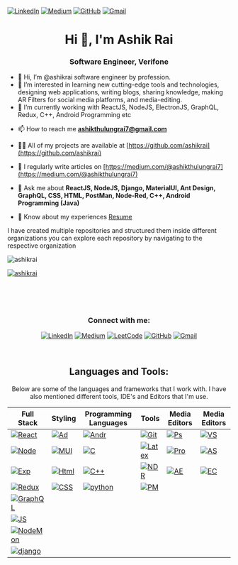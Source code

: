 [![LinkedIn][linkedin-shield]][linkedin-url] [![Medium][medium]][medium-url] [![GitHub][gitHub]][gitHub-url] [![Gmail][Gmail]][Gmail-url]


<h1 align="center">Hi 👋, I'm Ashik Rai</h1>
<h3 align="center">Software Engineer, Verifone</h3>

- 👋 Hi, I’m @ashikrai software engineer by profession.
- 👀 I’m interested in learning new cutting-edge tools and technologies, designing web applications, writing blogs, sharing knowledge, making AR Filters for social media platforms, and media-editing.
- 🌱 I’m currently working with ReactJS, NodeJS, ElectronJS, GraphQL, Redux, C++, Android Programming etc
<!--- - 💞️ I’m looking to collaborate on ... --->
- 📫 How to reach me **ashikthulungrai7@gmail.com**
- 👨‍💻 All of my projects are available at [https://github.com/ashikrai](https://github.com/ashikrai)

- 📝 I regularly write articles on [https://medium.com/@ashikthulungrai7](https://medium.com/@ashikthulungrai7)

- 💬 Ask me about **ReactJS, NodeJS, Django, MaterialUI, Ant Design, GraphQL, CSS, HTML, PostMan, Node-Red, C++, Android Programming (Java)**

- 📄 Know about my experiences [Resume](https://drive.google.com/file/d/13AJF9ub6hBn7t9T3wwM6blsrrTip8cdg/view?usp=drive_link)

I have created multiple repositories and structured them inside different organizations you can explore each repository by navigating to the respective organization

<!---
ashikrai/ashikrai is a ✨ special ✨ repository because its `README.md` (this file) appears on your GitHub profile.
You can click the Preview link to take a look at your changes.
--->


<p align="left"> <img src="https://komarev.com/ghpvc/?username=ashikrai&label=Profile%20views&color=0e75b6&style=flat" alt="ashikrai" /> </p>

<p align="left"> <a href="https://github.com/ryo-ma/github-profile-trophy"><img src="https://github-profile-trophy.vercel.app/?username=ashikrai" alt="ashikrai" /></a> </p>


<br /><br />
 <h1> </h1>
<div align="center">
  <h3 align="center">Connect with me:</h3>
  
  [![LinkedIn][linkedin-shield]][linkedin-url] [![Medium][medium]][medium-url]  [![LeetCode][LeetCode]][LeetCode-url] [![GitHub][gitHub]][gitHub-url] [![Gmail][Gmail]][Gmail-url]
  
</div>
<br />
<h2 align="center">Languages and Tools:</h2>

<div align="center">
 <p>
  Below are some of the languages and frameworks that I work with. I have also mentioned different tools, IDE's and Editors that I'm use.  
 </p>
  
 
 | Full Stack                         | Styling                     | Programming Languages          | Tools                        | Media Editors                          | Media Editors                     |
 | -------------------------------    | ----------------------------| ------------------------------ | -----------------------------| ------------------------------         | ----------------------------------|
 | [![React][React.js]][React-url]    | [![Ad][Ant-Design]][Ant-url]| [![Andr][Android]][Android-url]| [![Git][Git]][dummy-url]     | [![Ps][Adobe Photoshop]][dummy-url]    | [![VS][Visual Studio]][dummy-url] |
 | [![Node][Node.js]][Node-url]       | [![MUI][MUI]][MUI-url]      | [![C][C]][dummy-url]           | [![Latex][Latex]][dummy-url] | [![Pro][Adobe Premiere Pro]][dummy-url]| [![AS][Android Studio]][dummy-url]|
 | [![Exp][Express.js]][Express-url]  | [![Html][HTML5]][dummy-url] | [![C++][C++]][dummy-url]       | [![NDR][Node-RED]][dummy-url]| [![AE][Adobe After Effects]][dummy-url]| [![EC][Eclipse]][dummy-url]       |
 | [![Redux][redux]][Redux-url]       | [![CSS][CSS3]][dummy-url]   | [![python][Python]][dummy-url] | [![PM][Postman]][dummy-url]  |                                        |                                   |
 | [![GraphQL][graphQL]][GraphQL-url] |                             |                                |                              |                                        |                                   |
 | [![JS][JavaScript]][JavaScript-url]|                             |                                |                              |                                        |                                   |
 | [![NodeMon][nodemon]][Nodemon-url] |                             |                                |                              |                                        |                                   |
 | [![django][Django]][dummy-url]     |                             |                                |                              |                                        |                                   |
 

</div>
<!--
* [![React][React.js]][React-url]
* [![Node][Node.js]][Node-url]
* [![Express][Express.js]][Express-url]
* [![Redux][redux]][Redux-url]
* [![GraphQL][graphQL]][GraphQL-url]
* [![JS][JavaScript]][JavaScript-url]
* [![NodeMon][nodemon]][Nodemon-url]
* [![django][Django]][dummy-url]

<br />

* [![AntDesign][Ant-Design]][Ant-url]
* [![MaterialUI][MUI]][MUI-url]
* [![Html][HTML5]][dummy-url]
* [![CSS][CSS3]][dummy-url]

<br />

* [![Android][Android]][Android-url]
* [![C][C]][dummy-url]
* [![C++][C++]][dummy-url]
* [![python][Python]][dummy-url]

<br />

* [![Git][Git]][dummy-url]
* [![Latex][Latex]][dummy-url]
* [![Node-RED][Node-RED]][dummy-url]
* [![Postman][Postman]][dummy-url]

<br />

* [![Photoshop][Adobe Photoshop]][dummy-url]
* [![Premiere Pro][Adobe Premiere Pro]][dummy-url]
* [![After Effects][Adobe After Effects]][dummy-url]
-->
<br/><br/>
<p><img align="left" src="https://github-readme-stats.vercel.app/api/top-langs?username=ashikrai&show_icons=true&locale=en&layout=compact" alt="ashikrai" /></p>

<p>&nbsp;<img align="center" src="https://github-readme-stats.vercel.app/api?username=ashikrai&show_icons=true&locale=en" alt="ashikrai" /></p>

<p><img align="center" src="https://github-readme-streak-stats.herokuapp.com/?user=ashikrai&" alt="ashikrai" /></p>






<!-- MARKDOWN LINKS & IMAGES -->
[linkedin-shield]: https://img.shields.io/badge/-LinkedIn-black.svg?style=for-the-badge&logo=linkedin&colorB=555
[linkedin-url]: https://www.linkedin.com/in/ashik-rai/

[React.js]: https://img.shields.io/badge/React-20232A?style=for-the-badge&logo=react&logoColor=61DAFB
[React-url]: https://reactjs.org/

[Node.js]: https://img.shields.io/badge/node.js-6DA55F?style=for-the-badge&logo=node.js&logoColor=white
[Node-url]: https://nodejs.org/docs/latest/api/

[JavaScript]: https://img.shields.io/badge/javascript-%23323330.svg?style=for-the-badge&logo=javascript&logoColor=%23F7DF1E
[JavaScript-url]: https://developer.mozilla.org/en-US/docs/Web/javascript

[Ant-Design]: https://img.shields.io/badge/-AntDesign-%230170FE?style=for-the-badge&logo=ant-design&logoColor=white
[Ant-url]: https://ant.design/

[MUI]: https://img.shields.io/badge/MUI-%230081CB.svg?style=for-the-badge&logo=mui&logoColor=white
[MUI-url]: https://mui.com/

[Express.js]: https://img.shields.io/badge/express.js-%23404d59.svg?style=for-the-badge&logo=express&logoColor=%2361DAFB
[Express-url]: https://expressjs.com/

[nodemon]: https://img.shields.io/badge/NODEMON-%23323330.svg?style=for-the-badge&logo=nodemon&logoColor=%BBDEAD
[Nodemon-url]: https://nodemon.io/

[redux]: https://img.shields.io/badge/redux-%23593d88.svg?style=for-the-badge&logo=redux&logoColor=white
[Redux-url]: https://redux.js.org/

[graphQL]: https://img.shields.io/badge/-GraphQL-E10098?style=for-the-badge&logo=graphql&logoColor=white
[GraphQL-url]: https://graphql.org/

[medium]: https://img.shields.io/badge/Medium-12100E?style=for-the-badge&logo=medium&logoColor=white
[medium-url]: https://medium.com/@ashikthulungrai7

[gitHub]: https://img.shields.io/badge/github-%23121011.svg?style=for-the-badge&logo=github&logoColor=white
[gitHub-url]: https://github.com/ReactJS-Ashik

[Android]: https://img.shields.io/badge/Android-3DDC84?style=for-the-badge&logo=android&logoColor=white
[Android-url]: https://developer.android.com/docs

[C]: https://img.shields.io/badge/c-%2300599C.svg?style=for-the-badge&logo=c&logoColor=white
[dummy-url]: https://github.com/ashikrai

[C++]: https://img.shields.io/badge/c++-%2300599C.svg?style=for-the-badge&logo=c%2B%2B&logoColor=white

[CSS3]: https://img.shields.io/badge/css3-%231572B6.svg?style=for-the-badge&logo=css3&logoColor=white

[HTML5]: https://img.shields.io/badge/html5-%23E34F26.svg?style=for-the-badge&logo=html5&logoColor=white

[LaTeX]: https://img.shields.io/badge/latex-%23008080.svg?style=for-the-badge&logo=latex&logoColor=white

[Python]: https://img.shields.io/badge/python-3670A0?style=for-the-badge&logo=python&logoColor=ffdd54

[Django]: https://img.shields.io/badge/django-%23092E20.svg?style=for-the-badge&logo=django&logoColor=white

[Git]: https://img.shields.io/badge/git-%23F05033.svg?style=for-the-badge&logo=git&logoColor=white

[Node-RED]: https://img.shields.io/badge/Node--RED-%238F0000.svg?style=for-the-badge&logo=node-red&logoColor=white
[Postman]: https://img.shields.io/badge/Postman-FF6C37?style=for-the-badge&logo=postman&logoColor=white

[Adobe Photoshop]: https://img.shields.io/badge/adobe%20photoshop-%2331A8FF.svg?style=for-the-badge&logo=adobe%20photoshop&logoColor=white
[Adobe Premiere Pro]: https://img.shields.io/badge/Adobe%20Premiere%20Pro-9999FF.svg?style=for-the-badge&logo=Adobe%20Premiere%20Pro&logoColor=white
[Adobe After Effects]: https://img.shields.io/badge/Adobe%20After%20Effects-9999FF.svg?style=for-the-badge&logo=Adobe%20After%20Effects&logoColor=white

[LeetCode]: https://img.shields.io/badge/LeetCode-000000?style=for-the-badge&logo=LeetCode&logoColor=#d16c06
[LeetCode-url]: https://www.leetcode.com/ashik_rai

[Gmail]: https://img.shields.io/badge/Gmail-D14836?style=for-the-badge&logo=gmail&logoColor=white
[Gmail-url]: mailto:ashikthulungrai7@gmail.com

[Visual Studio]: https://img.shields.io/badge/Visual%20Studio-5C2D91.svg?style=for-the-badge&logo=visual-studio&logoColor=white
[Android Studio]: https://img.shields.io/badge/Android%20Studio-3DDC84.svg?style=for-the-badge&logo=android-studio&logoColor=white
[Eclipse]: https://img.shields.io/badge/Eclipse-FE7A16.svg?style=for-the-badge&logo=Eclipse&logoColor=white
